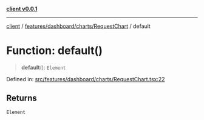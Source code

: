 [**client v0.0.1**](../../../../../README.md)

***

[client](../../../../../README.md) / [features/dashboard/charts/RequestChart](../README.md) / default

# Function: default()

> **default**(): `Element`

Defined in: [src/features/dashboard/charts/RequestChart.tsx:22](https://github.com/petelc/WMS/blob/0ba5e61a5ede3de744df1a5839724fa19a2a534f/client/src/features/dashboard/charts/RequestChart.tsx#L22)

## Returns

`Element`
